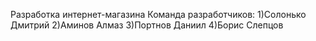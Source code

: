 Разработка интернет-магазина
Команда разработчиков: 1)Солонько Дмитрий
                       2)Аминов Алмаз
                       3)Портнов Даниил
                       4)Борис Слепцов
